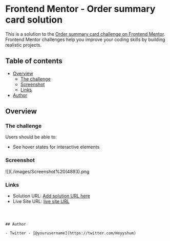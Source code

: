 # Frontend Mentor - Order summary card solution

This is a solution to the [Order summary card challenge on Frontend Mentor](https://www.frontendmentor.io/challenges/order-summary-component-QlPmajDUj). Frontend Mentor challenges help you improve your coding skills by building realistic projects. 

## Table of contents

- [Overview](#overview)
  - [The challenge](#the-challenge)
  - [Screenshot](#screenshot)
  - [Links](#links)
- [Author](#author)


## Overview

### The challenge

Users should be able to:

- See hover states for interactive elements

### Screenshot

![](./images/Screenshot%20(4893).png


### Links

- Solution URL: [Add solution URL here](https://your-solution-url.com)
- Live Site URL: [live site URL](https://imaginative-alpaca-484868.netlify.app/)

```



## Author

- Twitter - [@yourusername](https://twitter.com/Heyyshum)

